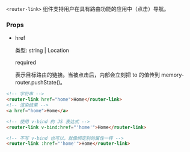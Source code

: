 `<router-link>` 组件支持用户在具有路由功能的应用中（点击）导航。

### Props

* href

  类型: string \| Location

  required

  表示目标路由的链接。当被点击后，内部会立刻把 to 的值传到 memory-router.pushState\(\)。

```html
<!-- 字符串 -->
<router-link href="home">Home</router-link>
<!-- 渲染结果 -->
<a href="home">Home</a>

<!-- 使用 v-bind 的 JS 表达式 -->
<router-link v-bind:href="'home'">Home</router-link>

<!-- 不写 v-bind 也可以，就像绑定别的属性一样 -->
<router-link :href="'home'">Home</router-link>
```



